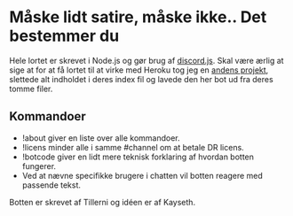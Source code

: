 # Måske lidt satire, måske ikke.. Det bestemmer du

Hele lortet er skrevet i Node.js og gør brug af [discord.js](https://github.com/hydrabolt/discord.js/).
Skal være ærlig at sige at for at få lortet til at virke med Heroku tog jeg en [andens projekt](https://elements.heroku.com/buttons/sloppierkitty7/sloppiers-heroku-discord-bot), slettede alt indholdet i deres index fil og lavede den her bot ud fra deres tomme filer.

## Kommandoer

* !about giver en liste over alle kommandoer.
* !licens minder alle i samme #channel om at betale DR licens.
* !botcode giver en lidt mere teknisk forklaring af hvordan botten fungerer.
* Ved at nævne specifikke brugere i chatten vil botten reagere med passende tekst.

Botten er skrevet af Tillerni og idéen er af Kayseth.
